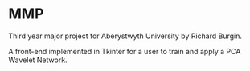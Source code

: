 # MMP
Third year major project for Aberystwyth University by Richard Burgin.

A front-end implemented in Tkinter for a user to train and apply a PCA Wavelet Network.